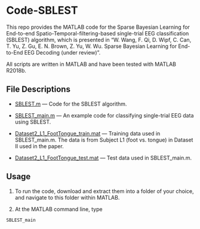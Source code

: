 # Code-SBLEST

This repo provides the MATLAB code for the Sparse Bayesian Learning for End-to-end Spatio-Temporal-filtering-based single-trial EEG
classification (SBLEST) algorithm, which is presented in “W. Wang, F. Qi, D. Wipf, C. Can, T. Yu, Z. Gu, E. N. Brown, Z. Yu, W. Wu. Sparse Bayesian Learning for End-to-End EEG Decoding (under review)”. 

All scripts are written in MATLAB and have been tested with MATLAB R2018b.

## File Descriptions

* [SBLEST.m](https://github.com/EEGdecoding/Code-SBLEST/blob/main/SBLEST.m)                                                — Code for the SBLEST algorithm.

* [SBLEST_main.m](https://github.com/EEGdecoding/Code-SBLEST/blob/main/SBLEST_main.m)  — An example code for classifying single-trial EEG data using SBLEST.

* [Dataset2_L1_FootTongue_train.mat](https://github.com/EEGdecoding/Code-SBLEST/blob/main/Dataset2_L1_FootTongue_train.mat) — Training data used in SBLEST_main.m. The data is from Subject L1 (foot vs. tongue) in Dataset II used in the paper.

* [Dataset2_L1_FootTongue_test.mat](https://github.com/EEGdecoding/Code-SBLEST/blob/main/Dataset2_L1_FootTongue_test.mat) —  Test data used in SBLEST_main.m.

## Usage

1. To run the code, download and extract them into a folder of your choice, and navigate to this folder within MATLAB. 

2. At the MATLAB command line, type 
 ```
 SBLEST_main
 ```
